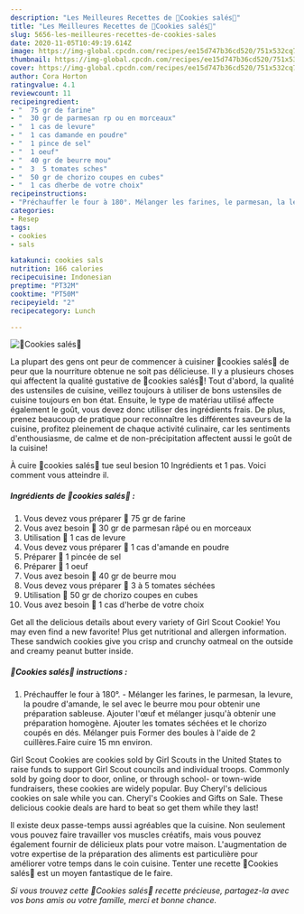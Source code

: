 ```yaml
---
description: "Les Meilleures Recettes de 🍅Cookies salés🍅"
title: "Les Meilleures Recettes de 🍅Cookies salés🍅"
slug: 5656-les-meilleures-recettes-de-cookies-sales
date: 2020-11-05T10:49:19.614Z
image: https://img-global.cpcdn.com/recipes/ee15d747b36cd520/751x532cq70/🍅cookies-sales🍅-photo-principale-de-la-recette.jpg
thumbnail: https://img-global.cpcdn.com/recipes/ee15d747b36cd520/751x532cq70/🍅cookies-sales🍅-photo-principale-de-la-recette.jpg
cover: https://img-global.cpcdn.com/recipes/ee15d747b36cd520/751x532cq70/🍅cookies-sales🍅-photo-principale-de-la-recette.jpg
author: Cora Horton
ratingvalue: 4.1
reviewcount: 11
recipeingredient:
- "  75 gr de farine"
- "  30 gr de parmesan rp ou en morceaux"
- "  1 cas de levure"
- "  1 cas damande en poudre"
- "  1 pince de sel"
- "  1 oeuf"
- "  40 gr de beurre mou"
- "  3  5 tomates sches"
- "  50 gr de chorizo coupes en cubes"
- "  1 cas dherbe de votre choix"
recipeinstructions:
- "Préchauffer le four à 180°. Mélanger les farines, le parmesan, la levure, la poudre d&#39;amande, le sel avec le beurre mou pour obtenir une préparation sableuse. Ajouter l&#39;œuf et mélanger jusqu&#39;à obtenir une préparation homogène. Ajouter les tomates séchées et le chorizo coupés en dés. Mélanger puis Former des boules à l&#39;aide de 2 cuillères.Faire cuire 15 mn environ."
categories:
- Resep
tags:
- cookies
- sals

katakunci: cookies sals 
nutrition: 166 calories
recipecuisine: Indonesian
preptime: "PT32M"
cooktime: "PT50M"
recipeyield: "2"
recipecategory: Lunch

---
```



![🍅Cookies salés🍅](https://img-global.cpcdn.com/recipes/ee15d747b36cd520/751x532cq70/🍅cookies-sales🍅-photo-principale-de-la-recette.jpg)

La plupart des gens ont peur de commencer à cuisiner 🍅cookies salés🍅 de peur que la nourriture obtenue ne soit pas délicieuse. Il y a plusieurs choses qui affectent la qualité gustative de 🍅cookies salés🍅! Tout d'abord, la qualité des ustensiles de cuisine, veillez toujours à utiliser de bons ustensiles de cuisine toujours en bon état. Ensuite, le type de matériau utilisé affecte également le goût, vous devez donc utiliser des ingrédients frais. De plus, prenez beaucoup de pratique pour reconnaître les différentes saveurs de la cuisine, profitez pleinement de chaque activité culinaire, car les sentiments d'enthousiasme, de calme et de non-précipitation affectent aussi le goût de la cuisine!

<!--inarticleads1-->

À cuire 🍅cookies salés🍅 tue seul besion 10 Ingrédients et 1 pas. Voici comment vous atteindre il.

##### Ingrédients de 🍅cookies salés🍅 :

1. Vous devez vous préparer  🍅 75 gr de farine
1. Vous avez besoin  🍅 30 gr de parmesan râpé ou en morceaux
1. Utilisation  🍅 1 cas de levure
1. Vous devez vous préparer  🍅 1 cas d&#39;amande en poudre
1. Préparer  🍅 1 pincée de sel
1. Préparer  🍅 1 oeuf
1. Vous avez besoin  🍅 40 gr de beurre mou
1. Vous devez vous préparer  🍅 3 à 5 tomates séchées
1. Utilisation  🍅 50 gr de chorizo coupes en cubes
1. Vous avez besoin  🍅 1 cas d&#39;herbe de votre choix


Get all the delicious details about every variety of Girl Scout Cookie! You may even find a new favorite! Plus get nutritional and allergen information. These sandwich cookies give you crisp and crunchy oatmeal on the outside and creamy peanut butter inside. 

<!--inarticleads2-->

##### 🍅Cookies salés🍅 instructions :

1. Préchauffer le four à 180°. - Mélanger les farines, le parmesan, la levure, la poudre d&#39;amande, le sel avec le beurre mou pour obtenir une préparation sableuse. Ajouter l&#39;œuf et mélanger jusqu&#39;à obtenir une préparation homogène. Ajouter les tomates séchées et le chorizo coupés en dés. Mélanger puis Former des boules à l&#39;aide de 2 cuillères.Faire cuire 15 mn environ.


Girl Scout Cookies are cookies sold by Girl Scouts in the United States to raise funds to support Girl Scout councils and individual troops. Commonly sold by going door to door, online, or through school- or town-wide fundraisers, these cookies are widely popular. Buy Cheryl&#39;s delicious cookies on sale while you can. Cheryl&#39;s Cookies and Gifts on Sale. These delicious cookie deals are hard to beat so get them while they last! 

<!--inarticleads1-->

<p>
Il existe deux passe-temps aussi agréables que la cuisine. Non seulement vous pouvez faire travailler vos muscles créatifs, mais vous pouvez également fournir de délicieux plats pour votre maison. L'augmentation de votre expertise de la préparation des aliments est particulière pour améliorer votre temps dans le coin cuisine. Tenter une recette 🍅Cookies salés🍅 est un moyen fantastique de le faire.
</p>

<p>
<i>Si vous trouvez cette 🍅Cookies salés🍅 recette précieuse, partagez-la avec vos bons amis ou votre famille, merci et bonne chance.</i>
</p>
